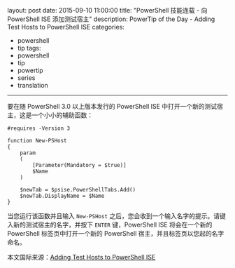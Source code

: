 ﻿layout: post
date: 2015-09-10 11:00:00
title: "PowerShell 技能连载 - 向 PowerShell ISE 添加测试宿主"
description: PowerTip of the Day - Adding Test Hosts to PowerShell ISE
categories:
- powershell
- tip
tags:
- powershell
- tip
- powertip
- series
- translation
---
要在随 PowerShell 3.0 以上版本发行的 PowerShell ISE 中打开一个新的测试宿主，这是一个小小的辅助函数：

    #requires -Version 3
    
    function New-PSHost
    {
        param
        (
            [Parameter(Mandatory = $true)]
            $Name
        )
    
        $newTab = $psise.PowerShellTabs.Add()
        $newTab.DisplayName = $Name
    }

当您运行该函数并且输入 `New-PSHost` 之后，您会收到一个输入名字的提示。请键入新的测试宿主的名字，并按下 `ENTER` 键，PowerShell ISE 将会在一个新的 PowerShell 标签页中打开一个新的 PowerShell 宿主，并且标签页以您起的名字命名。

<!--more-->
本文国际来源：[Adding Test Hosts to PowerShell ISE](http://powershell.com/cs/blogs/tips/archive/2015/09/10/adding-test-hosts-to-powershell-ise.aspx)
